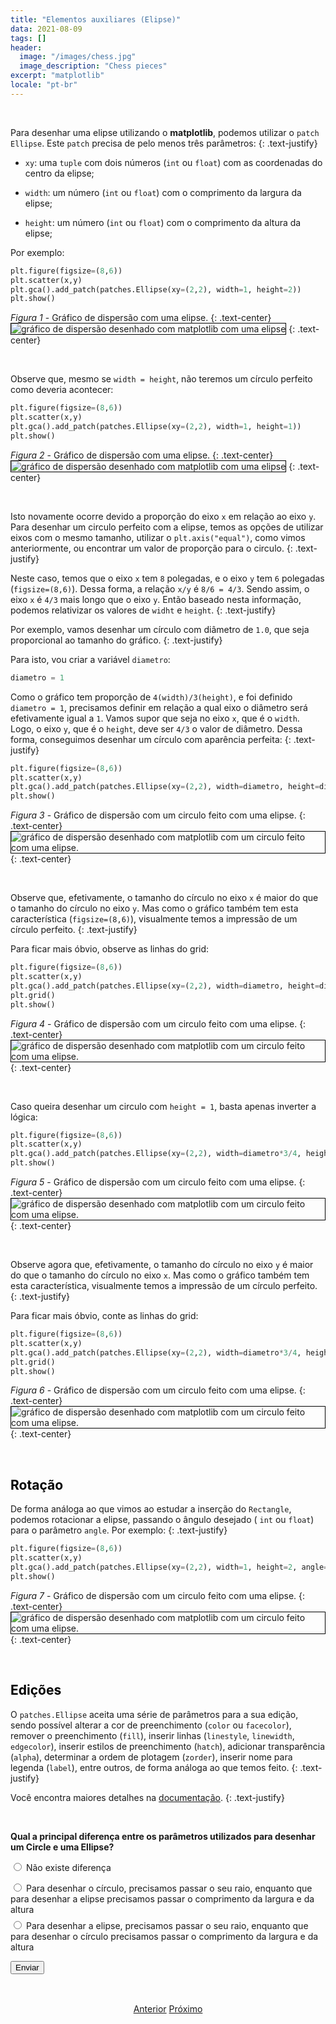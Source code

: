 ```yaml
---
title: "Elementos auxiliares (Elipse)"
data: 2021-08-09
tags: []
header:
  image: "/images/chess.jpg"
  image_description: "Chess pieces"
excerpt: "matplotlib"
locale: "pt-br"
---
```



<br>

Para desenhar uma elipse utilizando o **matplotlib**, podemos utilizar o `patch` `Ellipse`. Este `patch` precisa de pelo menos três parâmetros:
{: .text-justify}

- `xy`: uma `tuple` com dois números (`int` ou `float`) com as coordenadas do centro da elipse;

- `width`: um número (`int` ou `float`) com o comprimento da largura da elipse;

- `height`: um número (`int` ou `float`) com o comprimento da altura da elipse;

Por exemplo:

```python
plt.figure(figsize=(8,6))
plt.scatter(x,y)
plt.gca().add_patch(patches.Ellipse(xy=(2,2), width=1, height=2))
plt.show()
```

*Figura 1* - Gráfico de dispersão com uma elipse.
{: .text-center}
<img style="border: solid 1px black" src="{{ site.url }}{{ site.baseurl }}/images/curso-matplotlib/grafico-elementos-auxiliares-2/83/elementos-auxiliares-01.png" alt="gráfico de dispersão desenhado com matplotlib com uma elipse" >
{: .text-center}

<br>

Observe que, mesmo se `width = height`, não teremos um círculo perfeito como deveria acontecer:

```python
plt.figure(figsize=(8,6))
plt.scatter(x,y)
plt.gca().add_patch(patches.Ellipse(xy=(2,2), width=1, height=1))
plt.show()
```

*Figura 2* - Gráfico de dispersão com uma elipse.
{: .text-center}
<img style="border: solid 1px black" src="{{ site.url }}{{ site.baseurl }}/images/curso-matplotlib/grafico-elementos-auxiliares-2/83/elementos-auxiliares-02.png" alt="gráfico de dispersão desenhado com matplotlib com uma elipse" >
{: .text-center}

<br>

Isto novamente ocorre devido a proporção do eixo `x` em relação ao eixo `y`. Para desenhar um circulo perfeito com a elipse, temos as opções de utilizar eixos com o mesmo tamanho, utilizar o `plt.axis("equal")`, como vimos anteriormente, ou encontrar um valor de proporção para o circulo.
{: .text-justify}

Neste caso, temos que o eixo `x` tem `8` polegadas, e o eixo `y` tem `6` polegadas (`figsize=(8,6)`). Dessa forma, a relação `x/y` é `8/6 = 4/3`. Sendo assim, o eixo `x` é `4/3` mais longo que o eixo `y`. Então baseado nesta informação, podemos relativizar os valores de `widht` e `height`.
{: .text-justify}

Por exemplo, vamos desenhar um círculo com diâmetro de `1.0`, que seja proporcional ao tamanho do gráfico.
{: .text-justify}

Para isto, vou criar a variável `diametro`:

```python
diametro = 1
```

Como o gráfico tem proporção de `4(width)/3(height)`, e foi definido `diametro = 1`, precisamos definir em relação a qual eixo o diâmetro será efetivamente igual a `1`. Vamos supor que seja no eixo `x`, que é o `width`. Logo, o eixo `y`, que é o `height`, deve ser `4/3` o valor de diâmetro. Dessa forma, conseguimos desenhar um círculo com aparência perfeita:
{: .text-justify}

```python
plt.figure(figsize=(8,6))
plt.scatter(x,y)
plt.gca().add_patch(patches.Ellipse(xy=(2,2), width=diametro, height=diametro*4/3))
plt.show()
```

*Figura 3* - Gráfico de dispersão com um circulo feito com uma elipse.
{: .text-center}
<img style="border: solid 1px black" src="{{ site.url }}{{ site.baseurl }}/images/curso-matplotlib/grafico-elementos-auxiliares-2/83/elementos-auxiliares-03.png" alt="gráfico de dispersão desenhado com matplotlib com um circulo feito com uma elipse." >
{: .text-center}

<br>

Observe que, efetivamente, o tamanho do círculo no eixo `x` é maior do que o tamanho do círculo no eixo `y`. Mas como o gráfico também tem esta característica (`figsize=(8,6)`), visualmente temos a impressão de um círculo perfeito.
{: .text-justify}

Para ficar mais óbvio, observe as linhas do grid:

```python
plt.figure(figsize=(8,6))
plt.scatter(x,y)
plt.gca().add_patch(patches.Ellipse(xy=(2,2), width=diametro, height=diametro*4/3))
plt.grid()
plt.show()
```

*Figura 4* - Gráfico de dispersão com um circulo feito com uma elipse.
{: .text-center}
<img style="border: solid 1px black" src="{{ site.url }}{{ site.baseurl }}/images/curso-matplotlib/grafico-elementos-auxiliares-2/83/elementos-auxiliares-04.png" alt="gráfico de dispersão desenhado com matplotlib com um circulo feito com uma elipse." >
{: .text-center}

<br>

Caso queira desenhar um circulo com `height = 1`, basta apenas inverter a lógica:

```python
plt.figure(figsize=(8,6))
plt.scatter(x,y)
plt.gca().add_patch(patches.Ellipse(xy=(2,2), width=diametro*3/4, height=diametro))
plt.show()
```

*Figura 5* - Gráfico de dispersão com um circulo feito com uma elipse.
{: .text-center}
<img style="border: solid 1px black" src="{{ site.url }}{{ site.baseurl }}/images/curso-matplotlib/grafico-elementos-auxiliares-2/83/elementos-auxiliares-05.png" alt="gráfico de dispersão desenhado com matplotlib com um circulo feito com uma elipse." >
{: .text-center}

<br>

Observe agora que, efetivamente, o tamanho do círculo no eixo `y` é maior do que o tamanho do círculo no eixo `x`. Mas como o gráfico também tem esta característica, visualmente temos a impressão de um círculo perfeito.
{: .text-justify}

Para ficar mais óbvio, conte as linhas do grid:

```python
plt.figure(figsize=(8,6))
plt.scatter(x,y)
plt.gca().add_patch(patches.Ellipse(xy=(2,2), width=diametro*3/4, height=diametro))
plt.grid()
plt.show()
```

*Figura 6* - Gráfico de dispersão com um circulo feito com uma elipse.
{: .text-center}
<img style="border: solid 1px black" src="{{ site.url }}{{ site.baseurl }}/images/curso-matplotlib/grafico-elementos-auxiliares-2/83/elementos-auxiliares-06.png" alt="gráfico de dispersão desenhado com matplotlib com um circulo feito com uma elipse." >
{: .text-center}

<br>

<h2><a style="color:black" id="">Rotação</a></h2>

De forma análoga ao que vimos ao estudar a inserção do `Rectangle`, podemos rotacionar a elipse, passando o ângulo desejado ( `int` ou `float`) para o parâmetro `angle`. Por exemplo:
{: .text-justify}

```python
plt.figure(figsize=(8,6))
plt.scatter(x,y)
plt.gca().add_patch(patches.Ellipse(xy=(2,2), width=1, height=2, angle=45))
plt.show()
```

*Figura 7* - Gráfico de dispersão com um circulo feito com uma elipse.
{: .text-center}
<img style="border: solid 1px black" src="{{ site.url }}{{ site.baseurl }}/images/curso-matplotlib/grafico-elementos-auxiliares-2/83/elementos-auxiliares-07.png" alt="gráfico de dispersão desenhado com matplotlib com um circulo feito com uma elipse." >
{: .text-center}

<br>

<h2><a style="color:black" id="">Edições</a></h2>

O `patches.Ellipse` aceita uma série de parâmetros para a sua edição, sendo possível alterar a cor de preenchimento (`color` ou `facecolor`), remover o preenchimento (`fill`), inserir linhas (`linestyle`, `linewidth`, `edgecolor`), inserir estilos de preenchimento (`hatch`), adicionar transparência (`alpha`), determinar a ordem de plotagem (`zorder`), inserir nome para legenda (`label`), entre outros, de forma análoga ao que temos feito.
{: .text-justify}

Você encontra maiores detalhes na [documentação](https://matplotlib.org/stable/api/_as_gen/matplotlib.patches.Ellipse.html#matplotlib.patches.Ellipse).
{: .text-justify}

<br>

<form id = "quiz" name = "quiz">

<p><strong>Qual a principal diferença entre os parâmetros utilizados para desenhar um Circle e uma Ellipse?</strong></p>

<input type = "radio" id = "mc" name = "question1" value = "a"> Não existe diferença
<p style="font-size: 50%"></p>
<input type = "radio" id = "mc" name = "question1" value = "b"> Para desenhar o círculo, precisamos passar o seu raio, enquanto que para desenhar a elipse precisamos passar o comprimento da largura e da altura
<p style="font-size: 50%"></p>
<input type = "radio" id = "mc" name = "question1" value = "c"> Para desenhar a elipse, precisamos passar o seu raio, enquanto que para desenhar o círculo precisamos passar o comprimento da largura e da altura
<p style="font-size: 50%"></p>
<p></p>
<input id = "button" type = "button" class="btn btn--info" value = "Enviar" onclick = "check();">
</form>

<div id = "after_submit">
<p style="font-size: 120%" id = "message"></p>
</div>

<br>

<p style="text-align: center">
  <a href="/Curso-matplotlib-82" class="btn btn--success">Anterior</a>
  <a href="/Curso-matplotlib-84" class="btn btn--success">Próximo</a>
</p>


<script>
function check(){
	var question1 = document.quiz.question1.value;
	var messages = [" Incorreto! 😔 <br> Para desenhar um círculo, é necessário passar o raio, enquanto que para desenhar a elipse é necessário passar o comprimento da altura e da largura",
  "  🎉 Correto! 🥳️! <br> ",
  " 😔 Incorreto! <br> A resposta esta invertida! Para desenhar um círculo, é necessário passar o raio, enquanto que para desenhar a elipse é necessário passar o comprimento da altura e da largura",
  "☕️"];
	var score;

	if (question1 == "a") {
		score = 0;
	}	else if (question1 == "b") {
		score = 1;
	} else if (question1 == "c") {
    score = 2;
  } else {
    score = 3;
  }

	document.getElementById("after_submit").style.visibility = "visible";
	document.getElementById("message").innerHTML = messages[score];

};

</script>
